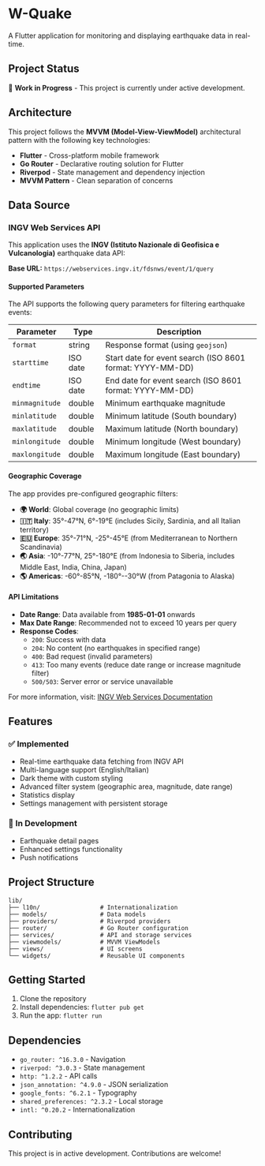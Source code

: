 # W-Quake

A Flutter application for monitoring and displaying earthquake data in real-time.

## Project Status

🚧 **Work in Progress** - This project is currently under active development.

## Architecture

This project follows the **MVVM (Model-View-ViewModel)** architectural pattern with the following key technologies:

- **Flutter** - Cross-platform mobile framework
- **Go Router** - Declarative routing solution for Flutter
- **Riverpod** - State management and dependency injection
- **MVVM Pattern** - Clean separation of concerns

## Data Source

### INGV Web Services API

This application uses the **INGV (Istituto Nazionale di Geofisica e Vulcanologia)** earthquake data API:

**Base URL:** `https://webservices.ingv.it/fdsnws/event/1/query`

#### Supported Parameters

The API supports the following query parameters for filtering earthquake events:

| Parameter | Type | Description |
|-----------|------|-------------|
| `format` | string | Response format (using `geojson`) |
| `starttime` | ISO date | Start date for event search (ISO 8601 format: YYYY-MM-DD) |
| `endtime` | ISO date | End date for event search (ISO 8601 format: YYYY-MM-DD) |
| `minmagnitude` | double | Minimum earthquake magnitude |
| `minlatitude` | double | Minimum latitude (South boundary) |
| `maxlatitude` | double | Maximum latitude (North boundary) |
| `minlongitude` | double | Minimum longitude (West boundary) |
| `maxlongitude` | double | Maximum longitude (East boundary) |

#### Geographic Coverage

The app provides pre-configured geographic filters:

- **🌍 World**: Global coverage (no geographic limits)
- **🇮🇹 Italy**: 35°-47°N, 6°-19°E (includes Sicily, Sardinia, and all Italian territory)
- **🇪🇺 Europe**: 35°-71°N, -25°-45°E (from Mediterranean to Northern Scandinavia)
- **🌏 Asia**: -10°-77°N, 25°-180°E (from Indonesia to Siberia, includes Middle East, India, China, Japan)
- **🌎 Americas**: -60°-85°N, -180°--30°W (from Patagonia to Alaska)

#### API Limitations

- **Date Range**: Data available from **1985-01-01** onwards
- **Max Date Range**: Recommended not to exceed 10 years per query
- **Response Codes**:
  - `200`: Success with data
  - `204`: No content (no earthquakes in specified range)
  - `400`: Bad request (invalid parameters)
  - `413`: Too many events (reduce date range or increase magnitude filter)
  - `500/503`: Server error or service unavailable

For more information, visit: [INGV Web Services Documentation](https://webservices.ingv.it/)

## Features

### ✅ Implemented

- Real-time earthquake data fetching from INGV API
- Multi-language support (English/Italian)
- Dark theme with custom styling
- Advanced filter system (geographic area, magnitude, date range)
- Statistics display
- Settings management with persistent storage

### 🚧 In Development

- Earthquake detail pages
- Enhanced settings functionality
- Push notifications

## Project Structure

```text
lib/
├── l10n/                 # Internationalization
├── models/               # Data models
├── providers/            # Riverpod providers
├── router/               # Go Router configuration
├── services/             # API and storage services
├── viewmodels/           # MVVM ViewModels
├── views/                # UI screens
└── widgets/              # Reusable UI components
```

## Getting Started

1. Clone the repository
2. Install dependencies: `flutter pub get`
3. Run the app: `flutter run`

## Dependencies

- `go_router: ^16.3.0` - Navigation
- `riverpod: ^3.0.3` - State management
- `http: ^1.2.2` - API calls
- `json_annotation: ^4.9.0` - JSON serialization
- `google_fonts: ^6.2.1` - Typography
- `shared_preferences: ^2.3.2` - Local storage
- `intl: ^0.20.2` - Internationalization

## Contributing

This project is in active development. Contributions are welcome!
